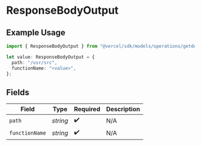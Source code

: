 # ResponseBodyOutput

## Example Usage

```typescript
import { ResponseBodyOutput } from "@vercel/sdk/models/operations/getdeployment.js";

let value: ResponseBodyOutput = {
  path: "/usr/src",
  functionName: "<value>",
};
```

## Fields

| Field              | Type               | Required           | Description        |
| ------------------ | ------------------ | ------------------ | ------------------ |
| `path`             | *string*           | :heavy_check_mark: | N/A                |
| `functionName`     | *string*           | :heavy_check_mark: | N/A                |